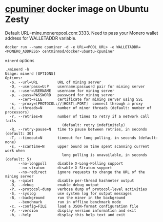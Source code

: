 [cpuminer](https://github.com/wolf9466/cpuminer-multi) docker image on Ubuntu Zesty
=================

Default URL=mine.moneropool.com:3333. Need to pass your Monero wallet address for WALLETADDR variable.

    docker run --name cpuminer -d -e URL=<POOL_URL> -e WALLETADDR=<MONERO_ADDRESS> centminmod/docker-ubuntu-cpuminer

`minerd` options


    ./minerd -h
    Usage: minerd [OPTIONS]
    Options:
      -o, --url=URL         URL of mining server
      -O, --userpass=U:P    username:password pair for mining server
      -u, --user=USERNAME   username for mining server
      -p, --pass=PASSWORD   password for mining server
          --cert=FILE       certificate for mining server using SSL
      -x, --proxy=[PROTOCOL://]HOST[:PORT]  connect through a proxy
      -t, --threads=N       number of miner threads (default: number of processors)
      -r, --retries=N       number of times to retry if a network call fails
                              (default: retry indefinitely)
      -R, --retry-pause=N   time to pause between retries, in seconds (default: 30)
      -T, --timeout=N       timeout for long polling, in seconds (default: none)
      -s, --scantime=N      upper bound on time spent scanning current work when
                              long polling is unavailable, in seconds (default: 5)
          --no-longpoll     disable X-Long-Polling support
          --no-stratum      disable X-Stratum support
          --no-redirect     ignore requests to change the URL of the mining server
      -q, --quiet           disable per-thread hashmeter output
      -D, --debug           enable debug output
      -P, --protocol-dump   verbose dump of protocol-level activities
      -S, --syslog          use system log for output messages
      -B, --background      run the miner in the background
          --benchmark       run in offline benchmark mode
      -c, --config=FILE     load a JSON-format configuration file
      -V, --version         display version information and exit
      -h, --help            display this help text and exit
